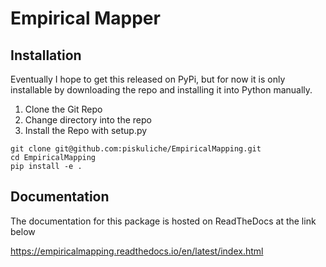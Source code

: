 # Empirical Mapper

## Installation

Eventually I hope to get this released on PyPi, but for now it is only installable by downloading the repo and installing it into Python manually.

1) Clone the Git Repo
2) Change directory into the repo
3) Install the Repo with setup.py

```
git clone git@github.com:piskuliche/EmpiricalMapping.git
cd EmpiricalMapping
pip install -e .
```

## Documentation

The documentation for this package is hosted on ReadTheDocs at the link below

https://empiricalmapping.readthedocs.io/en/latest/index.html
